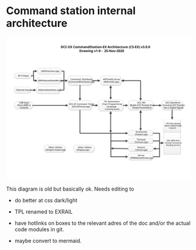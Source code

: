 # Command station internal architecture

![Code structure](./07-command-station-arch.svg)


This diagram is old but basically ok. Needs editing to 

  - do better at css dark/light

  - TPL renamed to EXRAIL
  
  - have hotlinks on boxes to the relevant adres of the doc and/or the actual code modules in git.
  
  - maybe convert to mermaid.
